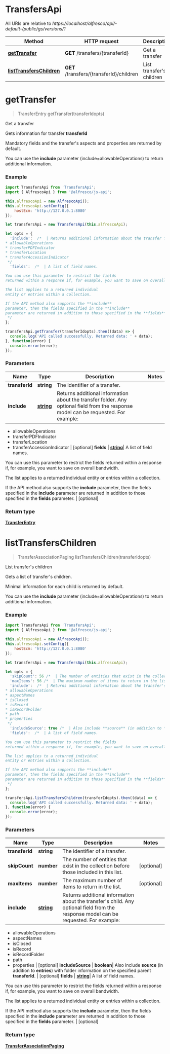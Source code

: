 # TransfersApi

All URIs are relative to *https://localhost/alfresco/api/-default-/public/gs/versions/1*

Method | HTTP request | Description
------------- | ------------- | -------------
[**getTransfer**](TransfersApi.md#getTransfer) | **GET** /transfers/{transferId} | Get a transfer
[**listTransfersChildren**](TransfersApi.md#listTransfersChildren) | **GET** /transfers/{transferId}/children | List transfer's children


<a name="getTransfer"></a>
# **getTransfer**
> TransferEntry getTransfer(transferIdopts)

Get a transfer

Gets information for transfer **transferId**

Mandatory fields and the transfer's aspects and properties are returned by default.

You can use the **include** parameter (include=allowableOperations) to return additional information.


### Example
```javascript
import TransfersApi from 'TransfersApi';
import { AlfrescoApi } from '@alfresco/js-api';

this.alfrescoApi = new AlfrescoApi();
this.alfrescoApi.setConfig({
    hostEcm: 'http://127.0.0.1:8080'
});

let transfersApi = new TransfersApi(this.alfrescoApi);

let opts = { 
  'include':  /*  | Returns additional information about the transfer folder. Any optional field from the response model can be requested. For example:
* allowableOperations
* transferPDFIndicator
* transferLocation
* transferAccessionIndicator
 */
  'fields':  /*  | A list of field names.

You can use this parameter to restrict the fields
returned within a response if, for example, you want to save on overall bandwidth.

The list applies to a returned individual
entity or entries within a collection.

If the API method also supports the **include**
parameter, then the fields specified in the **include**
parameter are returned in addition to those specified in the **fields** parameter.
 */
};

transfersApi.getTransfer(transferIdopts).then((data) => {
  console.log('API called successfully. Returned data: ' + data);
}, function(error) {
  console.error(error);
});

```

### Parameters

Name | Type | Description  | Notes
------------- | ------------- | ------------- | -------------
 **transferId** | **string**| The identifier of a transfer. | 
 **include** | [**string**](string.md)| Returns additional information about the transfer folder. Any optional field from the response model can be requested. For example:
* allowableOperations
* transferPDFIndicator
* transferLocation
* transferAccessionIndicator
 | [optional] 
 **fields** | [**string**](string.md)| A list of field names.

You can use this parameter to restrict the fields
returned within a response if, for example, you want to save on overall bandwidth.

The list applies to a returned individual
entity or entries within a collection.

If the API method also supports the **include**
parameter, then the fields specified in the **include**
parameter are returned in addition to those specified in the **fields** parameter.
 | [optional] 

### Return type

[**TransferEntry**](TransferEntry.md)

<a name="listTransfersChildren"></a>
# **listTransfersChildren**
> TransferAssociationPaging listTransfersChildren(transferIdopts)

List transfer's children

Gets a list of transfer's children.

Minimal information for each child is returned by default.

You can use the **include** parameter (include=allowableOperations) to return additional information.


### Example
```javascript
import TransfersApi from 'TransfersApi';
import { AlfrescoApi } from '@alfresco/js-api';

this.alfrescoApi = new AlfrescoApi();
this.alfrescoApi.setConfig({
    hostEcm: 'http://127.0.0.1:8080'
});

let transfersApi = new TransfersApi(this.alfrescoApi);

let opts = { 
  'skipCount': 56 /*  | The number of entities that exist in the collection before those included in this list. */
  'maxItems': 56 /*  | The maximum number of items to return in the list. */
  'include':  /*  | Returns additional information about the transfer's child. Any optional field from the response model can be requested. For example:
* allowableOperations
* aspectNames
* isClosed
* isRecord
* isRecordFolder
* path
* properties
 */
  'includeSource': true /*  | Also include **source** (in addition to **entries**) with folder information on the specified parent **transferId**. */
  'fields':  /*  | A list of field names.

You can use this parameter to restrict the fields
returned within a response if, for example, you want to save on overall bandwidth.

The list applies to a returned individual
entity or entries within a collection.

If the API method also supports the **include**
parameter, then the fields specified in the **include**
parameter are returned in addition to those specified in the **fields** parameter.
 */
};

transfersApi.listTransfersChildren(transferIdopts).then((data) => {
  console.log('API called successfully. Returned data: ' + data);
}, function(error) {
  console.error(error);
});

```

### Parameters

Name | Type | Description  | Notes
------------- | ------------- | ------------- | -------------
 **transferId** | **string**| The identifier of a transfer. | 
 **skipCount** | **number**| The number of entities that exist in the collection before those included in this list. | [optional] 
 **maxItems** | **number**| The maximum number of items to return in the list. | [optional] 
 **include** | [**string**](string.md)| Returns additional information about the transfer's child. Any optional field from the response model can be requested. For example:
* allowableOperations
* aspectNames
* isClosed
* isRecord
* isRecordFolder
* path
* properties
 | [optional] 
 **includeSource** | **boolean**| Also include **source** (in addition to **entries**) with folder information on the specified parent **transferId**. | [optional] 
 **fields** | [**string**](string.md)| A list of field names.

You can use this parameter to restrict the fields
returned within a response if, for example, you want to save on overall bandwidth.

The list applies to a returned individual
entity or entries within a collection.

If the API method also supports the **include**
parameter, then the fields specified in the **include**
parameter are returned in addition to those specified in the **fields** parameter.
 | [optional] 

### Return type

[**TransferAssociationPaging**](TransferAssociationPaging.md)

